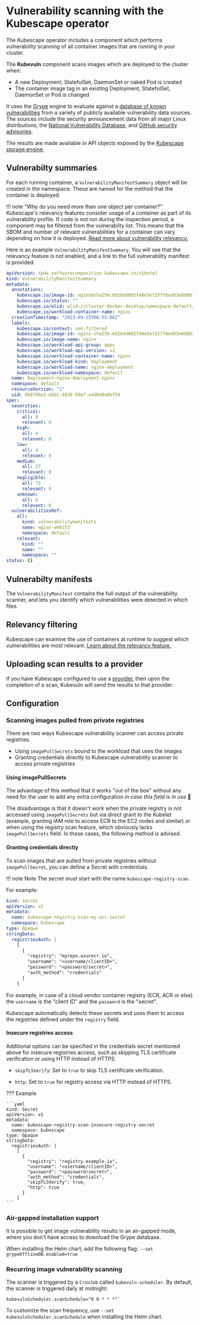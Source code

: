 # Vulnerability scanning with the Kubescape operator

The Kubescape operator includes a component which performs vulnerability scanning of all container images that are running in your cluster.  

The **Kubevuln** component scans images which are deployed to the cluster when:

- A new Deployment, StatefulSet, DaemonSet or naked Pod is created
- The container image tag in an existing Deployment, StatefulSet, DaemonSet or Pod is changed

It uses the [Grype](https://github.com/anchore/grype) engine to evaluate against a [database of known vulnerabilities](https://github.com/anchore/grype#grypes-database) from a variety of publicly available vulnerability data sources.  The sources include the security announcement data from all major Linux distributions, the [National Vulnerability Database](https://nvd.nist.gov/vuln/data-feeds), and [GitHub security advisories](https://github.com/advisories).

The results are made available in API objects exposed by the [Kubescape storage engine](index.md#in-cluster-storage).

## Vulnerabilty summaries

For each running container, a `VulnerabilityManifestSummary` object will be created in the namespace.  These are named for the method that the container is deployed.

!!! note "Why do you need more than one object per container?"
    Kubescape's relevancy features consider usage of a container as part of its vulnerability profile.  If code is not run during the inspection period, a component may be filtered from the vulnerabilty list. This means that the SBOM and number of relevant vulnerabilities for a container can vary depending on how it is deployed. [Read more about vulnerability relevancy.](relevancy.md)

Here is an example `VulnerabilityManifestSummary`.  You will see that the relevancy feature is not enabled, and a link to the full vulnerability manifest is provided.

```yaml
apiVersion: spdx.softwarecomposition.kubescape.io/v1beta1
kind: VulnerabilityManifestSummary
metadata:
  annotations:
    kubescape.io/image-id: nginx@sha256:6926dd802f40e5e7257fded83e0d8030039642e4e10c4a98a6478e9c6fe06153
    kubescape.io/status: ""
    kubescape.io/wlid: wlid://cluster-docker-desktop/namespace-default/deployment-nginx-deployment
    kubescape.io/workload-container-name: nginx
  creationTimestamp: "2023-09-25T06:55:06Z"
  labels:
    kubescape.io/context: non-filtered
    kubescape.io/image-id: nginx-sha256-6926dd802f40e5e7257fded83e0d8030039642e4e10c4a98a6
    kubescape.io/image-name: nginx
    kubescape.io/workload-api-group: apps
    kubescape.io/workload-api-version: v1
    kubescape.io/workload-container-name: nginx
    kubescape.io/workload-kind: Deployment
    kubescape.io/workload-name: nginx-deployment
    kubescape.io/workload-namespace: default
  name: Deployment-nginx-deployment-nginx
  namespace: default
  resourceVersion: "1"
  uid: 056f6be1-ebb1-4026-89ef-a4d6d6a8bf54
spec:
  severities:
    critical:
      all: 0
      relevant: 0
    high:
      all: 4
      relevant: 0
    low:
      all: 4
      relevant: 0
    medium:
      all: 27
      relevant: 0
    negligible:
      all: 72
      relevant: 0
    unknown:
      all: 6
      relevant: 0
  vulnerabilitiesRef:
    all:
      kind: vulnerabilitymanifests
      name: nginx-e06153
      namespace: default
    relevant:
      kind: ""
      name: ""
      namespace: ""
status: {}
```

## Vulnerabilty manifests

The `VulnerabilityManifest` contains the full output of the vulnerability scanner, and lets you identify which vulnerabilities were detected in which files.

## Relevancy filtering

Kubescape can examine the use of containers at runtime to suggest which vulnerabilities are most relevant. [Learn about the relevancy feature.](relevancy.md)

## Uploading scan results to a provider

If you have Kubescape configured to use a [provider](../providers.md), then upon the completion of a scan, Kubevuln will send the results to that provider.

## Configuration

### Scanning images pulled from private registries

There are two ways Kubescape vulnerability scanner can access private registries.

* Using `imagePullSecrets` bound to the workload that uses the images
* Granting credentials directly to Kubescape vulnerability scanner to access private registries

#### Using imagePullSecrets

The advantage of this method that it works "out of the box" without any need for the user to add any extra configuration *in case this field is in use* 🎉

The disadvantage is that it doesn't work when the private registry is not accessed using `imagePullSecrets` but via direct grant to the Kubelet (example, granting IAM role to access ECR to the EC2 nodes and similar) or when using the registry scan feature, which obviously lacks `imagePullSecrets` field. In these cases, the following method is advised.

#### Granting credentials directly

To scan images that are pulled from private registries without `imagePullSecret`, you can define a Secret with credentials.

!!! note Note
    The secret must start with the name `kubescape-registry-scan`.

For example:

```yaml
kind: Secret
apiVersion: v1
metadata:
  name: kubescape-registry-scan-my-acr-secret
  namespace: kubescape
type: Opaque
stringData:
  registriesAuth: |
    [     
      {
        "registry": "myrepo.azurecr.io",
        "username": "<username/clientID>",
        "password": "<password/secret>",
        "auth_method": "credentials"
      }
    ]
```

For example, in case of a cloud vendor container registry (ECR, ACR or else) the `username` is the "client ID" and the `password` is the "secret".

Kubescape automatically detects these secrets and uses them to access the registries defined under the `registry` field.

#### Insecure registries access

Additional options can be specified in the credentials secret mentioned above for insecure registries access, such as skipping TLS certificate verification or using HTTP instead of HTTPS.

- `skipTLSVerify`: Set to `true` to skip TLS certificate verification.

- `http`: Set to `true` for registry access via HTTP instead of HTTPS.

??? Example

    ```yaml
    kind: Secret
    apiVersion: v1
    metadata:
      name: kubescape-registry-scan-insecure-registry-secret
      namespace: kubescape
    type: Opaque
    stringData:
      registriesAuth: |
        [     
          {
            "registry": "registry.example.io",
            "username": "<username/clientID>",
            "password": "<password/secret>",
            "auth_method": "credentials",
            "skipTLSVerify": true,
            "http": true
          }
        ]
    ```


### Air-gapped installation support

It is possible to get image vulnerability results in an air-gapped mode, where you don't have access to download the Grype database. 

When installing the Helm chart, add the following flag: `--set grypeOfflineDB.enabled=true`

### Recurring image vulnerability scanning

The scanner is triggered by a `CronJob` called `kubevuln-scheduler`. By default, the scanner is triggered daily at midnight:

```
kubevulnScheduler.scanSchedule="0 0 * * *"` 
```

To customize the scan frequency, use `--set kubevulnScheduler.scanSchedule` when installing the Helm chart.

